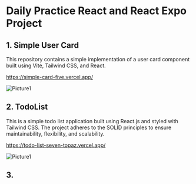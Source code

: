 # Daily Practice React and React Expo Project

## 1. Simple User Card
This repository contains a simple implementation of a user card component built using Vite, Tailwind CSS, and React.

   https://simple-card-five.vercel.app/

![Picture1](https://github.com/RajalakshmiR24/React_and_React_Native_Daily_Practice_Project/assets/127002476/af272927-103a-4f56-ba04-06b13dab530a)

## 2. TodoList
This is a simple todo list application built using React.js and styled with Tailwind CSS. The project adheres to the SOLID principles to ensure maintainability, flexibility, and scalability.

   https://todo-list-seven-topaz.vercel.app/

![Picture1](https://github.com/RajalakshmiR24/React_and_React_Native_Daily_Practice_Project/assets/127002476/e2929e27-245b-4c61-a5ba-ab270ac4875f)

## 3. 
